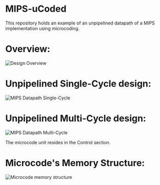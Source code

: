 # MIPS-uCoded
This repository holds an example of an unpipelined datapath of a MIPS implementation using microcoding.

# Overview:
![Design Overview](http://image.prntscr.com/image/ab2b98e2fb1f45f1a1366ad69b45fea0.png)

# Unpipelined Single-Cycle design:

![MIPS Datapath Single-Cycle](http://www2.engr.arizona.edu/~ece369/Lab/Fall2014/LAB10-17/resources/datapath.jpg)

# Unpipelined Multi-Cycle design:
![MIPS Datapath Multi-Cycle](http://i.imgur.com/mWXHWpT.png)

The microcode unit resides in the Control section.

# Microcode's Memory Structure:
![Microcode memory structure](http://image.prntscr.com/image/0509db7df20143a6a750fb69b1ce5c03.png)
